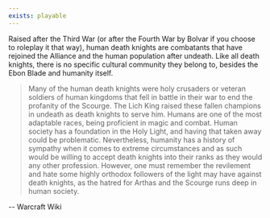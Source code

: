 ```yaml
---
exists: playable
---
```


Raised after the Third War (or after the Fourth War by Bolvar if you choose to roleplay it that way), human death knights are combatants that have rejoined the Alliance and the human population after undeath. Like all death knights, there is no specific cultural community they belong to, besides the Ebon Blade and humanity itself.

> Many of the human death knights were holy crusaders or veteran soldiers of human kingdoms that fell in battle in their war to end the profanity of the Scourge. The Lich King raised these fallen champions in undeath as death knights to serve him. Humans are one of the most adaptable races, being proficient in magic and combat. Human society has a foundation in the Holy Light, and having that taken away could be problematic. Nevertheless, humanity has a history of sympathy when it comes to extreme circumstances and as such would be willing to accept death knights into their ranks as they would any other profession. However, one must remember the revilement and hate some highly orthodox followers of the light may have against death knights, as the hatred for Arthas and the Scourge runs deep in human society.

-- Warcraft Wiki
